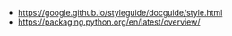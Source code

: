 * https://google.github.io/styleguide/docguide/style.html
* https://packaging.python.org/en/latest/overview/
